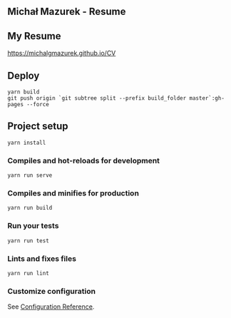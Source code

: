 ## Michał Mazurek - Resume

## My Resume
https://michalgmazurek.github.io/CV

## Deploy
```
yarn build
git push origin `git subtree split --prefix build_folder master`:gh-pages --force
```

## Project setup
```
yarn install
```

### Compiles and hot-reloads for development
```
yarn run serve
```

### Compiles and minifies for production
```
yarn run build
```

### Run your tests
```
yarn run test
```

### Lints and fixes files
```
yarn run lint
```

### Customize configuration
See [Configuration Reference](https://cli.vuejs.org/config/).
